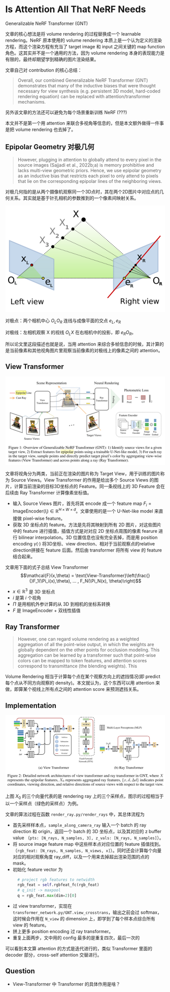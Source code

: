 # Is Attention All That NeRF Needs
Generalizable NeRF Transformer (GNT)

文章的核心想法是将 volume rendering 的过程替换成一个 learnable rendering。NeRF 原本使用的 volume rendering 本质上是一个认为定义的渲染方程，而这个渲染方程有充当了 target image 和 input 之间关键的 map function 角色。这其实并不是一个通用的方法，因为 volume rendering 本身的表现能力是有限的，最终却期望学到精确的图片渲染结果。

文章自己对 contribution 的核心总结：
> Overall, our combined Generalizable NeRF Transformer (GNT) demonstrates that many of the inductive biases that were thought necessary for view synthesis (e.g. persistent 3D model, hard-coded rendering equation) can be replaced with attention/transformer mechanisms.

另外该文章的方法还可以避免为每个场景重新训练 NeRF (???)

本文并不是第一个用 attention 来联合多视角等信息的，但是本文额外做得一件事是把 volume rendering 也去掉了。

## Epipolar Geometry 对极几何
> However, plugging in attention to globally attend to every pixel in the source images (Sajjadi et al., 2022b;a) is memory prohibitive and lacks multi-view geometric priors. Hence, we use epipolar geometry as an inductive bias that restricts each pixel to only attend to pixels that lie on the corresponding epipolar lines of the neighboring views.

对极几何指的是从两个摄像机观察同一个3D点时，其在两个2D图片中对应点的几何关系。其实就是基于针孔相机的参数推到的一个像素间映射关系。

![](../imgs/Epipolar_geometry.svg)

对极点：两个相机中心 $O_LO_R$ 连线与成像平面的交点 $e_L, e_R$

对极线：左相机观察 X 的视线 $O_LX$ 在右相机中的投影，即 $e_RO_R$。

所以论文里这段描述也就是说，当用 attention 来综合多帧信息的时候，其计算的是当前像素和其他视角图片里观察当前像素的对极线上的像素之间的 attention。

## View Transformer
![](../imgs/GNT.png)

文章将视角分为两类，当前正在渲染的图片称为 Target View，用于训练的图片称为 Source Views。View Transformer 的作用是给出多个 Source Views 的图片，计算当前渲染的目标3D坐标点的 Feature。同一条视线上的 3D Feature 会在后续由 Ray Transformer 计算像素坐标值。

- 输入 Source Views 图片，首先将其 encode 成一个 feature map $F_i = \text{ImageEncoder}(I_i)\in\mathbb{R}^{H\times W\times d}$。文章使用的是一个 U-Net-like model 来直接做 pixel-wise feature。
- 获取 3D 坐标点的 feature。方法是先将其映射到所有 2D 图片，对这些图片中的 feature 进行插值，插值方式是对对应 2D 坐标点周围的像素 fearure 进行 bilinear interpolation。3D 位置信息也没有完全丢掉，而是用 position encoding $\gamma(\cdot)$ 将3D坐标、view direction、相对于当前观察点的relative direction拼接在 feature 后面。然后由 transformer 将所有 view 的 feature 结合起来。

文章用下面的式子总结 View Transformer
$$\mathcal{F}(x,\theta) = \text{View-Transformer}\left(\frac{}{}F_1(\Pi_i(x),\theta), ... , F_N(\Pi_N(x), \theta)\right)$$
- $x\in \mathbb{R}^3$ 是 3D 坐标点
- $i$ 是第 $i$ 个视角
- $\Pi$ 是用相机外参计算的从 3D 到相机的坐标系转换
- $F$ 是 ImageEncoder + 双线性插值

## Ray Transformer
> However, one can regard volume rendering as a weighted aggregation of all the point-wise output, in which the weights are globally dependent on the other points for occlusion modeling. This aggregation can be learned by a transformer such that point-wise colors can be mapped to token features, and attention scores correspond to transmittance (the blending weights). This

Volume Rendering 相当于计算每个点在某个观察方向上的遮挡情况(即 predict 每个点从不同方向观察的 density)。本文就认为，这个东西可以用 attention 来做，即算某个视线上所有点之间的 attention score 来预测遮挡关系。

## Implementation

![](../imgs/attentionNeRF.png)

上图 $X_0$ 的三个向量代表的是 rendering ray 上的三个采样点，图示的过程相当于以一个采样点（绿色的采样点）为例。

文章的算法过程在函数 `render_ray.py/render_rays` 中，其总体流程为
- 首先采样样本点，`sample_along_camera_ray` 输入一个 batch 的 ray direction 和 origin，返回一个 batch 的 3D 坐标点，以及其对应的 z buffer value （`pts: [N_rays, N_samples, 3], z_vals: [N_rays, N_samples]`）。
- 将 source image feature map 中这些样本点对应位置的 feature 插值找到。（`rgb_feat: [N_rays, N_samples, N_views, x]`）。同时还会计算每个向量对应的相对观察角度 ray_diff，以及一个用来去掉超出渲染范围的点的 mask。
- 初始化 feature vector 为 
  ```python
    # project rgb features to netwidth
    rgb_feat = self.rgbfeat_fc(rgb_feat)
    # q_init -> maxpool
    q = rgb_feat.max(dim=2)[0]
  ```
- 过 view transformer，实现在 `transformer_network.py/GNT.view_crosstrans`，输出之前会过 softmax，这时候会作用在 `N_view` 的 dimension 上，即学到了每个样本点综合所有 view 的 feature。
- 拼上更多 position encoding 过 ray transformer。
- 重复上面两步，文中用的 config 最多的是重复四次，最后一次的

可以看到本文算 attention 的方式是迭代进行的，类似 Transformer 里面的 decoder 部分，cross-self attention 交替进行。


## Question
- View-Transformer 中 Transformer 的具体作用是啥？
